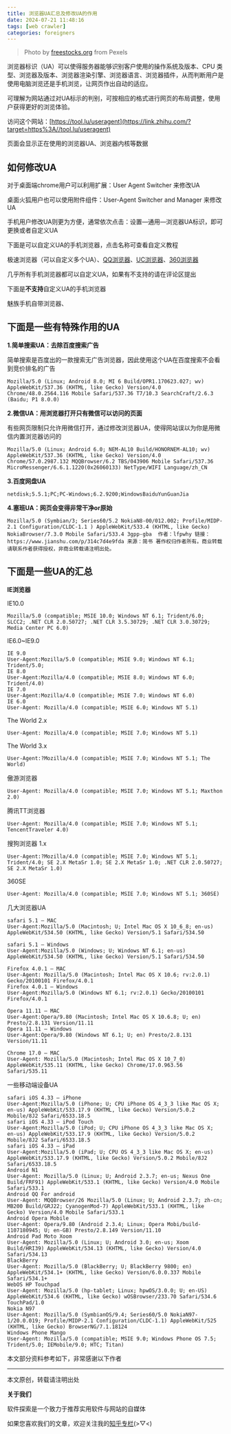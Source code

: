 ```yaml
---
title: 浏览器UA汇总及修改UA的作用
date: 2024-07-21 11:48:16
tags: [web crawler]
categories: foreigners
---
```


> Photo by [freestocks.org](https://link.zhihu.com/?target=http%3A//freestocks.org) from Pexels

浏览器标识（UA）可以使得服务器能够识别客户使用的操作系统及版本、CPU 类型、浏览器及版本、浏览器渲染引擎、浏览器语言、浏览器插件，从而判断用户是使用电脑浏览还是手机浏览，让网页作出自动的适应。 　　

可理解为网站通过对UA标示的判别，可按相应的格式进行网页的布局调整，使用户获得更好的浏览体验。

访问这个网站：[https://tool.lu/useragent](https://link.zhihu.com/?target=https%3A//tool.lu/useragent)

页面会显示正在使用的浏览器UA、浏览器内核等数据

## 如何修改UA

对于桌面端chrome用户可以利用扩展：User Agent Switcher 来修改UA

桌面火狐用户也可以使用附件组件：User-Agent Switcher and Manager 来修改UA

手机用户修改UA则更为方便，通常依次点击：设置—通用—浏览器UA标识，即可更换或者自定义UA

下面是可以自定义UA的手机浏览器，点击名称可查看自定义教程

极速浏览器（可以自定义多个UA）、[QQ浏览器](https://link.zhihu.com/?target=https%3A//www.3xiazai.com/view/view_2781.html)、[UC浏览器](https://link.zhihu.com/?target=https%3A//jingyan.baidu.com/article/03b2f78c2740045ea237aefd.html)、[360浏览器](https://link.zhihu.com/?target=https%3A//jingyan.baidu.com/article/d8072ac4d6f1ebec95cefd19.html)

几乎所有手机浏览器都可以自定义UA，如果有不支持的请在评论区提出

下面是**不支持**自定义UA的手机浏览器

魅族手机自带浏览器、

## 下面是一些有特殊作用的UA

**1.简单搜索UA：去除百度搜索广告**

简单搜索是百度出的一款搜索无广告浏览器，因此使用这个UA在百度搜索不会看到竞价排名的广告

```
Mozilla/5.0 (Linux; Android 8.0; MI 6 Build/OPR1.170623.027; wv) AppleWebKit/537.36 (KHTML, like Gecko) Version/4.0 Chrome/48.0.2564.116 Mobile Safari/537.36 T7/10.3 SearchCraft/2.6.3 (Baidu; P1 8.0.0)  
```

**2.微信UA：用浏览器打开只有微信可以访问的页面**

有些网页限制只允许用微信打开，通过修改浏览器UA，使得网站误以为你是用微信内置浏览器访问的

```
Mozilla/5.0 (Linux; Android 6.0; NEM-AL10 Build/HONORNEM-AL10; wv) AppleWebKit/537.36 (KHTML, like Gecko) Version/4.0 Chrome/57.0.2987.132 MQQBrowser/6.2 TBS/043906 Mobile Safari/537.36 MicroMessenger/6.6.1.1220(0x26060133) NetType/WIFI Language/zh_CN
```

**3.百度网盘UA**

```
netdisk;5.5.1;PC;PC-Windows;6.2.9200;WindowsBaiduYunGuanJia
```

**4.塞班UA：网页会变得非常干净or原始**

```
Mozilla/5.0 (Symbian/3; Series60/5.2 NokiaN8-00/012.002; Profile/MIDP-2.1 Configuration/CLDC-1.1 ) AppleWebKit/533.4 (KHTML, like Gecko) NokiaBrowser/7.3.0 Mobile Safari/533.4 3gpp-gba  作者：lfpwhy 链接：https://www.jianshu.com/p/314c7d4e9fda 来源：简书 著作权归作者所有。商业转载请联系作者获得授权，非商业转载请注明出处。
```

## 下面是一些UA的汇总

**IE浏览器**

IE10.0

```
Mozilla/5.0 (compatible; MSIE 10.0; Windows NT 6.1; Trident/6.0; SLCC2; .NET CLR 2.0.50727; .NET CLR 3.5.30729; .NET CLR 3.0.30729; Media Center PC 6.0)
```

IE6.0~IE9.0

```
IE 9.0
User-Agent:Mozilla/5.0 (compatible; MSIE 9.0; Windows NT 6.1; Trident/5.0;
IE 8.0
User-Agent:Mozilla/4.0 (compatible; MSIE 8.0; Windows NT 6.0; Trident/4.0)
IE 7.0
User-Agent:Mozilla/4.0 (compatible; MSIE 7.0; Windows NT 6.0)
IE 6.0
User-Agent: Mozilla/4.0 (compatible; MSIE 6.0; Windows NT 5.1)
```

The World 2.x

```
User-Agent: Mozilla/4.0 (compatible; MSIE 7.0; Windows NT 5.1)
```

The World 3.x

```
User-Agent:?Mozilla/4.0 (compatible; MSIE 7.0; Windows NT 5.1; The World)
```

傲游浏览器

```
User-Agent: Mozilla/4.0 (compatible; MSIE 7.0; Windows NT 5.1; Maxthon 2.0)
```

腾讯TT浏览器

```
User-Agent: Mozilla/4.0 (compatible; MSIE 7.0; Windows NT 5.1; TencentTraveler 4.0)
```

搜狗浏览器 1.x

```
User-Agent:?Mozilla/4.0 (compatible; MSIE 7.0; Windows NT 5.1; Trident/4.0; SE 2.X MetaSr 1.0; SE 2.X MetaSr 1.0; .NET CLR 2.0.50727; SE 2.X MetaSr 1.0)
```

360SE

```
User-Agent: Mozilla/4.0 (compatible; MSIE 7.0; Windows NT 5.1; 360SE)
```

几大浏览器UA

```
safari 5.1 – MAC
User-Agent:Mozilla/5.0 (Macintosh; U; Intel Mac OS X 10_6_8; en-us) AppleWebKit/534.50 (KHTML, like Gecko) Version/5.1 Safari/534.50

safari 5.1 – Windows
User-Agent:Mozilla/5.0 (Windows; U; Windows NT 6.1; en-us) AppleWebKit/534.50 (KHTML, like Gecko) Version/5.1 Safari/534.50

Firefox 4.0.1 – MAC
User-Agent: Mozilla/5.0 (Macintosh; Intel Mac OS X 10.6; rv:2.0.1) Gecko/20100101 Firefox/4.0.1
Firefox 4.0.1 – Windows
User-Agent:Mozilla/5.0 (Windows NT 6.1; rv:2.0.1) Gecko/20100101 Firefox/4.0.1

Opera 11.11 – MAC
User-Agent:Opera/9.80 (Macintosh; Intel Mac OS X 10.6.8; U; en) Presto/2.8.131 Version/11.11
Opera 11.11 – Windows
User-Agent:Opera/9.80 (Windows NT 6.1; U; en) Presto/2.8.131 Version/11.11

Chrome 17.0 – MAC
User-Agent: Mozilla/5.0 (Macintosh; Intel Mac OS X 10_7_0) AppleWebKit/535.11 (KHTML, like Gecko) Chrome/17.0.963.56 Safari/535.11
```

一些移动端设备UA

```
safari iOS 4.33 – iPhone
User-Agent:Mozilla/5.0 (iPhone; U; CPU iPhone OS 4_3_3 like Mac OS X; en-us) AppleWebKit/533.17.9 (KHTML, like Gecko) Version/5.0.2 Mobile/8J2 Safari/6533.18.5
safari iOS 4.33 – iPod Touch
User-Agent:Mozilla/5.0 (iPod; U; CPU iPhone OS 4_3_3 like Mac OS X; en-us) AppleWebKit/533.17.9 (KHTML, like Gecko) Version/5.0.2 Mobile/8J2 Safari/6533.18.5
safari iOS 4.33 – iPad
User-Agent:Mozilla/5.0 (iPad; U; CPU OS 4_3_3 like Mac OS X; en-us) AppleWebKit/533.17.9 (KHTML, like Gecko) Version/5.0.2 Mobile/8J2 Safari/6533.18.5
Android N1
User-Agent: Mozilla/5.0 (Linux; U; Android 2.3.7; en-us; Nexus One Build/FRF91) AppleWebKit/533.1 (KHTML, like Gecko) Version/4.0 Mobile Safari/533.1
Android QQ For android
User-Agent: MQQBrowser/26 Mozilla/5.0 (Linux; U; Android 2.3.7; zh-cn; MB200 Build/GRJ22; CyanogenMod-7) AppleWebKit/533.1 (KHTML, like Gecko) Version/4.0 Mobile Safari/533.1
Android Opera Mobile
User-Agent: Opera/9.80 (Android 2.3.4; Linux; Opera Mobi/build-1107180945; U; en-GB) Presto/2.8.149 Version/11.10
Android Pad Moto Xoom
User-Agent: Mozilla/5.0 (Linux; U; Android 3.0; en-us; Xoom Build/HRI39) AppleWebKit/534.13 (KHTML, like Gecko) Version/4.0 Safari/534.13
BlackBerry
User-Agent: Mozilla/5.0 (BlackBerry; U; BlackBerry 9800; en) AppleWebKit/534.1+ (KHTML, like Gecko) Version/6.0.0.337 Mobile Safari/534.1+
WebOS HP Touchpad
User-Agent: Mozilla/5.0 (hp-tablet; Linux; hpwOS/3.0.0; U; en-US) AppleWebKit/534.6 (KHTML, like Gecko) wOSBrowser/233.70 Safari/534.6 TouchPad/1.0
Nokia N97
User-Agent: Mozilla/5.0 (SymbianOS/9.4; Series60/5.0 NokiaN97-1/20.0.019; Profile/MIDP-2.1 Configuration/CLDC-1.1) AppleWebKit/525 (KHTML, like Gecko) BrowserNG/7.1.18124
Windows Phone Mango
User-Agent: Mozilla/5.0 (compatible; MSIE 9.0; Windows Phone OS 7.5; Trident/5.0; IEMobile/9.0; HTC; Titan)
```

本文部分资料参考如下，非常感谢以下作者

___

本文原创，转载请注明出处

**关于我们**

软件探索是一个致力于推荐实用软件与网站的自媒体

如果您喜欢我们的文章，欢迎关注我的[知乎专栏](https://zhuanlan.zhihu.com/appexplore)(>▽<)

